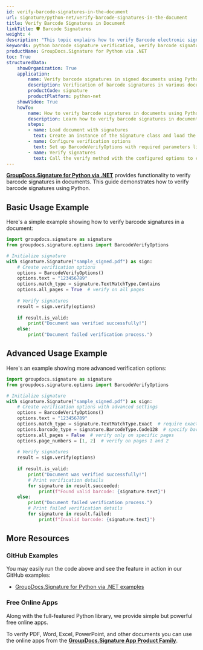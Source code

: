 ```yaml
---
id: verify-barcode-signatures-in-the-document
url: signature/python-net/verify-barcode-signatures-in-the-document
title: Verify Barcode Signatures in Document
linkTitle: 🛡 Barcode Signatures
weight: 4
description: "This topic explains how to verify Barcode electronic signatures with GroupDocs.Signature for Python via .NET API."
keywords: python barcode signature verification, verify barcode signatures, python digital signature
productName: GroupDocs.Signature for Python via .NET
toc: True
structuredData:
    showOrganization: True
    application:    
        name: Verify barcode signatures in signed documents using Python    
        description: Verification of barcode signatures in various documents using Python and GroupDocs.Signature for Python via .NET
        productCode: signature
        productPlatform: python-net 
    showVideo: True
    howTo:
        name: How to verify barcode signatures in documents using Python
        description: Learn how to verify barcode signatures in documents using Python
        steps:
        - name: Load document with signatures
          text: Create an instance of the Signature class and load the document containing signatures.
        - name: Configure verification options
          text: Set up BarcodeVerifyOptions with required parameters like barcode text and match type.
        - name: Verify signatures
          text: Call the verify method with the configured options to check signature validity.
---
```


[**GroupDocs.Signature for Python via .NET**](https://products.groupdocs.com/signature/python-net) provides functionality to verify barcode signatures in documents. This guide demonstrates how to verify barcode signatures using Python.

## Basic Usage Example

Here's a simple example showing how to verify barcode signatures in a document:

```python
import groupdocs.signature as signature
from groupdocs.signature.options import BarcodeVerifyOptions

# Initialize signature
with signature.Signature("sample_signed.pdf") as sign:
    # Create verification options
    options = BarcodeVerifyOptions()
    options.text = "123456789"
    options.match_type = signature.TextMatchType.Contains
    options.all_pages = True  # verify on all pages
    
    # Verify signatures
    result = sign.verify(options)
    
    if result.is_valid:
        print("Document was verified successfully!")
    else:
        print("Document failed verification process.")
```

## Advanced Usage Example

Here's an example showing more advanced verification options:

```python
import groupdocs.signature as signature
from groupdocs.signature.options import BarcodeVerifyOptions

# Initialize signature
with signature.Signature("sample_signed.pdf") as sign:
    # Create verification options with advanced settings
    options = BarcodeVerifyOptions()
    options.text = "123456789"
    options.match_type = signature.TextMatchType.Exact  # require exact match
    options.barcode_type = signature.BarcodeType.Code128  # specify barcode type
    options.all_pages = False  # verify only on specific pages
    options.page_numbers = [1, 2]  # verify on pages 1 and 2
    
    # Verify signatures
    result = sign.verify(options)
    
    if result.is_valid:
        print("Document was verified successfully!")
        # Print verification details
        for signature in result.succeeded:
            print(f"Found valid barcode: {signature.text}")
    else:
        print("Document failed verification process.")
        # Print failed verification details
        for signature in result.failed:
            print(f"Invalid barcode: {signature.text}")
```

## More Resources

### GitHub Examples

You may easily run the code above and see the feature in action in our GitHub examples:

* [GroupDocs.Signature for Python via .NET examples](https://github.com/groupdocs-signature/GroupDocs.Signature-for-Python-via-.NET)

### Free Online Apps

Along with the full-featured Python library, we provide simple but powerful free online apps.

To verify PDF, Word, Excel, PowerPoint, and other documents you can use the online apps from the **[GroupDocs.Signature App Product Family](https://products.groupdocs.app/signature/family)**.
